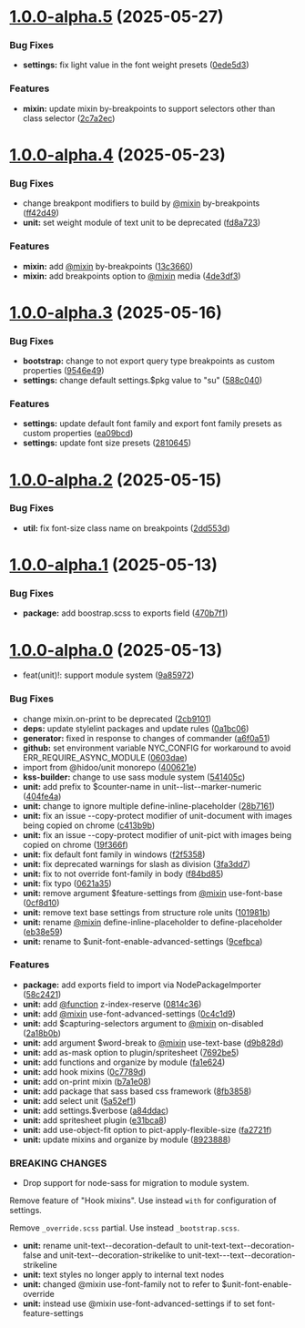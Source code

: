 # [1.0.0-alpha.5](https://github.com/hidoo/styleunit/compare/v1.0.0-alpha.4...v1.0.0-alpha.5) (2025-05-27)


### Bug Fixes

* **settings:** fix light value in the font weight presets ([0ede5d3](https://github.com/hidoo/styleunit/commit/0ede5d3d17c3bd2bcbc8e1406f785267328ba280))


### Features

* **mixin:** update mixin by-breakpoints to support selectors other than class selector ([2c7a2ec](https://github.com/hidoo/styleunit/commit/2c7a2ec1c051bd807815b0f1089099533e0febf3))



# [1.0.0-alpha.4](https://github.com/hidoo/styleunit/compare/v1.0.0-alpha.3...v1.0.0-alpha.4) (2025-05-23)


### Bug Fixes

* change breakpont modifiers to build by [@mixin](https://github.com/mixin) by-breakpoints ([ff42d49](https://github.com/hidoo/styleunit/commit/ff42d492054b77f2c1defbf8adbc2e292144b8c7))
* **unit:** set weight module of text unit to be deprecated ([fd8a723](https://github.com/hidoo/styleunit/commit/fd8a723986f9afaf46475e86d70ec9af3dedefb2))


### Features

* **mixin:** add [@mixin](https://github.com/mixin) by-breakpoints ([13c3660](https://github.com/hidoo/styleunit/commit/13c36607114c1345fa070be8255140570e366d61))
* **mixin:** add breakpoints option to [@mixin](https://github.com/mixin) media ([4de3df3](https://github.com/hidoo/styleunit/commit/4de3df32b69ca388972407d23944ccadc1ea73c8))



# [1.0.0-alpha.3](https://github.com/hidoo/styleunit/compare/v1.0.0-alpha.2...v1.0.0-alpha.3) (2025-05-16)


### Bug Fixes

* **bootstrap:** change to not export query type breakpoints as custom properties ([9546e49](https://github.com/hidoo/styleunit/commit/9546e4944c7d6628a4946c2b3ba2caf62e3c971e))
* **settings:** change default settings.$pkg value to "su" ([588c040](https://github.com/hidoo/styleunit/commit/588c040b96b0fe015b1abe06a1d4b6e8487df7d3))


### Features

* **settings:** update default font family and export font family presets as custom properties ([ea09bcd](https://github.com/hidoo/styleunit/commit/ea09bcd50635da4c7ffb1bdb3d508ef0abb2ed87))
* **settings:** update font size presets ([2810645](https://github.com/hidoo/styleunit/commit/281064509dedd4d4ecc76967ffeb9006d3dd36a8))



# [1.0.0-alpha.2](https://github.com/hidoo/styleunit/compare/v1.0.0-alpha.1...v1.0.0-alpha.2) (2025-05-15)


### Bug Fixes

* **util:** fix font-size class name on breakpoints ([2dd553d](https://github.com/hidoo/styleunit/commit/2dd553dac198c27b5d9db116429da3a9f78112b7))



# [1.0.0-alpha.1](https://github.com/hidoo/styleunit/compare/v1.0.0-alpha.0...v1.0.0-alpha.1) (2025-05-13)


### Bug Fixes

* **package:** add boostrap.scss to exports field ([470b7f1](https://github.com/hidoo/styleunit/commit/470b7f19bf45937e7dd83afe7b0793f41b530ddd))



# [1.0.0-alpha.0](https://github.com/hidoo/styleunit/compare/8fb38588f1e50db23d3bd967b54e69939bd83374...v1.0.0-alpha.0) (2025-05-13)


* feat(unit)!: support module system ([9a85972](https://github.com/hidoo/styleunit/commit/9a85972b6be2cc7c52accc3bf94b8244c6546d8c))


### Bug Fixes

* change mixin.on-print to be deprecated ([2cb9101](https://github.com/hidoo/styleunit/commit/2cb91016d3ac2404329125b862d51cdfed95776b))
* **deps:** update stylelint packages and update rules ([0a1bc06](https://github.com/hidoo/styleunit/commit/0a1bc06f8eca65c0f83b141b1aa8eba0801d1fe0))
* **generator:** fixed in response to changes of commander ([a6f0a51](https://github.com/hidoo/styleunit/commit/a6f0a51d9bc3fa799092f1c72010e1da5da0bf94))
* **github:** set environment variable NYC_CONFIG for workaround to avoid ERR_REQUIRE_ASYNC_MODULE ([0603dae](https://github.com/hidoo/styleunit/commit/0603dae82f55cd797b416b8d75e76ba9ad24f16d))
* import from @hidoo/unit monorepo ([400621e](https://github.com/hidoo/styleunit/commit/400621e137f0a3d1b8e34b1e39aad81d56eb997e))
* **kss-builder:** change to use sass module system ([541405c](https://github.com/hidoo/styleunit/commit/541405c8501ff98c40685a3c7f6bb3481b40b0c6))
* **unit:** add prefix to $counter-name in unit--list--marker-numeric ([404fe4a](https://github.com/hidoo/styleunit/commit/404fe4a28ddd9db858f0948ba4f9a8482ebaaf9f))
* **unit:** change to ignore multiple define-inline-placeholder ([28b7161](https://github.com/hidoo/styleunit/commit/28b716157bdfc940a9fa564c2a539e1f7db9831f))
* **unit:** fix an issue --copy-protect modifier of unit-document with images being copied on chrome ([c413b9b](https://github.com/hidoo/styleunit/commit/c413b9b2b3f0effce37461e15efeea2fe10dfddd))
* **unit:** fix an issue --copy-protect modifier of unit-pict with images being copied on chrome ([19f366f](https://github.com/hidoo/styleunit/commit/19f366f87d70fded5a75f135cfec107cd5e3dd0b))
* **unit:** fix default font family in windows ([f2f5358](https://github.com/hidoo/styleunit/commit/f2f5358839769e016095cdb17e61ee0aa17c6ecd))
* **unit:** fix deprecated warnings for slash as division ([3fa3dd7](https://github.com/hidoo/styleunit/commit/3fa3dd75e332dd990efc2df35e8e4457be15fa9b))
* **unit:** fix to not override font-family in body ([f84bd85](https://github.com/hidoo/styleunit/commit/f84bd85ca69e08fbe2009839ca06597a2e4d5cc6))
* **unit:** fix typo ([0621a35](https://github.com/hidoo/styleunit/commit/0621a356de465f65935e22fb2dd7286fc0419294))
* **unit:** remove argument $feature-settings from [@mixin](https://github.com/mixin) use-font-base ([0cf8d10](https://github.com/hidoo/styleunit/commit/0cf8d10b8aeb40729f6a0ce1fd3fdbf40410e6eb))
* **unit:** remove text base settings from structure role units ([101981b](https://github.com/hidoo/styleunit/commit/101981b83b3b2ce2b58dda82657f7fa720d570bc))
* **unit:** rename [@mixin](https://github.com/mixin) define-inline-placeholder to define-placeholder ([eb38e59](https://github.com/hidoo/styleunit/commit/eb38e59fd8592d6d75081527d1d17ffc4123aeab))
* **unit:** rename to $unit-font-enable-advanced-settings ([9cefbca](https://github.com/hidoo/styleunit/commit/9cefbcad1705ed66403e7d8168b6631759792d84))


### Features

* **package:** add exports field to import via NodePackageImporter ([58c2421](https://github.com/hidoo/styleunit/commit/58c2421c211d0d1cdd21427354fa91c63105bfec))
* **unit:** add [@function](https://github.com/function) z-index-reserve ([0814c36](https://github.com/hidoo/styleunit/commit/0814c36c257fe650bb4f13ea9680c503af7cfdf6))
* **unit:** add [@mixin](https://github.com/mixin) use-font-advanced-settings ([0c4c1d9](https://github.com/hidoo/styleunit/commit/0c4c1d94323fe7224172536b5dad3bd6a69eca9b))
* **unit:** add $capturing-selectors argument to [@mixin](https://github.com/mixin) on-disabled ([2a18b0b](https://github.com/hidoo/styleunit/commit/2a18b0b8ec4866b58cf1f62138dd9b9912f58663))
* **unit:** add argument $word-break to [@mixin](https://github.com/mixin) use-text-base ([d9b828d](https://github.com/hidoo/styleunit/commit/d9b828dec2be2ec407db456dc991e65076caa0c8))
* **unit:** add as-mask option to plugin/spritesheet ([7692be5](https://github.com/hidoo/styleunit/commit/7692be5b11e0ae5bc57dcd9b1506acbb38631377))
* **unit:** add functions and organize by module ([fa1e624](https://github.com/hidoo/styleunit/commit/fa1e6242c24688da910517ba9b0a329618e914e5))
* **unit:** add hook mixins ([0c7789d](https://github.com/hidoo/styleunit/commit/0c7789def1f7844e1de963913d426e49dc8e5995))
* **unit:** add on-print mixin ([b7a1e08](https://github.com/hidoo/styleunit/commit/b7a1e08c543dc786e9911d5c9a857f00c64f22a4))
* **unit:** add package that sass based css framework ([8fb3858](https://github.com/hidoo/styleunit/commit/8fb38588f1e50db23d3bd967b54e69939bd83374))
* **unit:** add select unit ([5a52ef1](https://github.com/hidoo/styleunit/commit/5a52ef1d8dd5bf837fe35d95d3f288b811be4ab2))
* **unit:** add settings.$verbose ([a84ddac](https://github.com/hidoo/styleunit/commit/a84ddac46c4ffda20c72c36aafbc27c1ef203dd5))
* **unit:** add spritesheet plugin ([e31bca8](https://github.com/hidoo/styleunit/commit/e31bca808cd59f337508c04ef7904c4f989d2c6b))
* **unit:** add use-object-fit option to pict-apply-flexible-size ([fa2721f](https://github.com/hidoo/styleunit/commit/fa2721fa9a88333d9a86df683532c8b3a4f8f746))
* **unit:** update mixins and organize by module ([8923888](https://github.com/hidoo/styleunit/commit/8923888802fcc53a4849c6705e4da15d2245c337))


### BREAKING CHANGES

*   Drop support for node-sass for migration to module system.

  Remove feature of "Hook mixins". Use instead `with` for configuration of settings.

  Remove `_override.scss` partial. Use instead `_bootstrap.scss`.
* **unit:** rename unit-text--decoration-default to unit-text-text--decoration-false and unit-text--decoration-strikelike to unit-text---text--decoration-strikeline
* **unit:** text styles no longer apply to internal text nodes
* **unit:** changed @mixin use-font-family not to refer to $unit-font-enable-override
* **unit:** instead use @mixin use-font-advanced-settings if to set font-feature-settings



